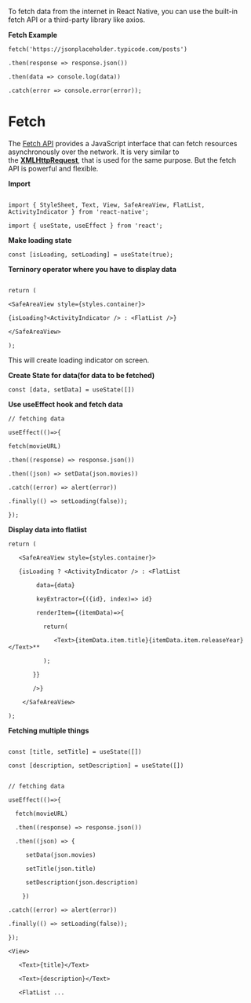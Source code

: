 ﻿







To fetch data from the internet in React Native, you can use the built-in fetch API or a third-party library like axios.

**Fetch Example**
```
fetch('https://jsonplaceholder.typicode.com/posts')

.then(response => response.json())

.then(data => console.log(data))

.catch(error => console.error(error));
```

# Fetch
The [Fetch API](https://developer.mozilla.org/en-US/docs/Web/API/Fetch_API/Using_Fetch) provides a JavaScript interface that can fetch resources asynchronously over the network. It is very similar to the [**XMLHttpRequest**](https://developer.mozilla.org/en-US/docs/Web/API/XMLHttpRequest), that is used for the same purpose. But the fetch API is powerful and flexible.

**Import**
```

import { StyleSheet, Text, View, SafeAreaView, FlatList, ActivityIndicator } from 'react-native';

import { useState, useEffect } from 'react';
```
**Make loading state**
```
const [isLoading, setLoading] = useState(true);
```

**Terninory operator where you have to display data**

```const [isLoading, setLoading] = useState(true);

return (

<SafeAreaView style={styles.container}>

{isLoading?<ActivityIndicator /> : <FlatList />}

</SafeAreaView>

);
```

This will create loading indicator on screen.

**Create State for data(for data to be fetched)**

```
const [data, setData] = useState([])
```

**Use useEffect hook and fetch data**

```
// fetching data

useEffect(()=>{

fetch(movieURL)

.then((response) => response.json())

.then((json) => setData(json.movies))

.catch((error) => alert(error))

.finally(() => setLoading(false));

});
```

**Display data into flatlist**

```
return (

   <SafeAreaView style={styles.container}>

   {isLoading ? <ActivityIndicator /> : <FlatList

        data={data}

        keyExtractor={({id}, index)=> id}

        renderItem={(itemData)=>{

          return(

             <Text>{itemData.item.title}{itemData.item.releaseYear}</Text>**

          );

       }}

       />}

    </SafeAreaView>

);
```


**Fetching multiple things**
```

const [title, setTitle] = useState([])

const [description, setDescription] = useState([])
```

```

// fetching data

useEffect(()=>{

  fetch(movieURL)

  .then((response) => response.json())

  .then((json) => {

     setData(json.movies)

     setTitle(json.title)

     setDescription(json.description)

    })

.catch((error) => alert(error))

.finally(() => setLoading(false));

});
```

```
<View>

   <Text>{title}</Text>

   <Text>{description}</Text>

   <FlatList ...
   ```
